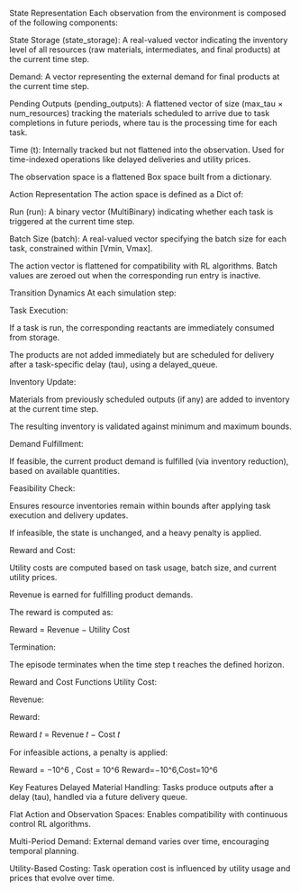 State Representation
Each observation from the environment is composed of the following components:

State Storage (state_storage): A real-valued vector indicating the inventory level of all resources (raw materials, intermediates, and final products) at the current time step.

Demand: A vector representing the external demand for final products at the current time step.

Pending Outputs (pending_outputs): A flattened vector of size (max_tau × num_resources) tracking the materials scheduled to arrive due to task completions in future periods, where tau is the processing time for each task.

Time (t): Internally tracked but not flattened into the observation. Used for time-indexed operations like delayed deliveries and utility prices.

The observation space is a flattened Box space built from a dictionary.

Action Representation
The action space is defined as a Dict of:

Run (run): A binary vector (MultiBinary) indicating whether each task is triggered at the current time step.

Batch Size (batch): A real-valued vector specifying the batch size for each task, constrained within [Vmin, Vmax].

The action vector is flattened for compatibility with RL algorithms. Batch values are zeroed out when the corresponding run entry is inactive.

Transition Dynamics
At each simulation step:

Task Execution:

If a task is run, the corresponding reactants are immediately consumed from storage.

The products are not added immediately but are scheduled for delivery after a task-specific delay (tau), using a delayed_queue.

Inventory Update:

Materials from previously scheduled outputs (if any) are added to inventory at the current time step.

The resulting inventory is validated against minimum and maximum bounds.

Demand Fulfillment:

If feasible, the current product demand is fulfilled (via inventory reduction), based on available quantities.

Feasibility Check:

Ensures resource inventories remain within bounds after applying task execution and delivery updates.

If infeasible, the state is unchanged, and a heavy penalty is applied.

Reward and Cost:

Utility costs are computed based on task usage, batch size, and current utility prices.

Revenue is earned for fulfilling product demands.

The reward is computed as:

Reward = Revenue − Utility Cost

Termination:

The episode terminates when the time step t reaches the defined horizon.

Reward and Cost Functions
Utility Cost:

Revenue:

Reward:

Reward 𝑡 = Revenue 𝑡 − Cost 𝑡
​
 
For infeasible actions, a penalty is applied:

Reward = −10^6 , Cost = 10^6
Reward=−10^6,Cost=10^6
 
Key Features
Delayed Material Handling: Tasks produce outputs after a delay (tau), handled via a future delivery queue.

Flat Action and Observation Spaces: Enables compatibility with continuous control RL algorithms.

Multi-Period Demand: External demand varies over time, encouraging temporal planning.

Utility-Based Costing: Task operation cost is influenced by utility usage and prices that evolve over time.

